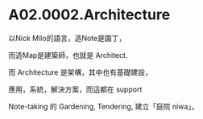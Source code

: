 # A02.0002.Architecture

以Nick Milo的語言，造Note是園丁，

而造Map是建築師，也就是 Architect.

而 Architecture 是架構，其中也有基礎建設，

應用，系統，解決方案，而這都在 support

Note-taking 的 Gardening, Tendering, 建立「庭院 niwa」。

